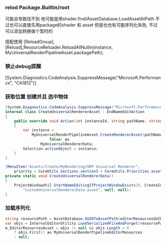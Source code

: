 ### relod  Package.Builtin/root
可能会导致找不到   他可能是用shader.find/AssetDatabase.LoadAssetAtPath
不过也可以直接先用package的shader 和 asset
但是也也有可能序列化失败, 不过可以添加转换做个暂时的

搭配使用
[ReloadGroup],[Reload],ResourceReloader.ReloadAllNullIn(instance, MyUniversalRenderPipelineAsset.packagePath); 

### 禁止debug提醒
[System.Diagnostics.CodeAnalysis.SuppressMessage("Microsoft.Performance", "CA1812")]


### 获取位置 创建并且 选中物体
```C#
[System.Diagnostics.CodeAnalysis.SuppressMessage("Microsoft.Performance", "CA1812")]
internal class CreateUniversalRendererAsset : EndNameEditAction
{
	public override void Action(int instanceId, string pathName, string resourceFile)
	{
		var instance =
			MyUniversalRenderPipelineAsset.CreateRendererAsset(pathName, MyRendererType.UniversalRenderer,
					false) as
				MyUniversalRendererData;
		Selection.activeObject = instance;
	}
}

[MenuItem("Assets/Create/MyRendering/URP Universal Renderer",
	priority = CoreUtils.Sections.section3 + CoreUtils.Priorities.assetsCreateRenderingMenuPriority + 2)]
private static void CreateUniversalRendererData()
{
	ProjectWindowUtil.StartNameEditingIfProjectWindowExists(0, CreateInstance<CreateUniversalRendererAsset>(),
		"CustomUniversalRendererData.asset", null, null);
}
```


### 加载序列化
```C#
string resourcePath = AssetDatabase.GUIDToAssetPath(editorResourcesGUID);
var objs = InternalEditorUtility.LoadSerializedFileAndForget(resourcePath);
m_EditorResourcesAsset = objs != null && objs.Length > 0
	? objs.First() as MyUniversalRenderPipelineEditorResources
	: null;
```
